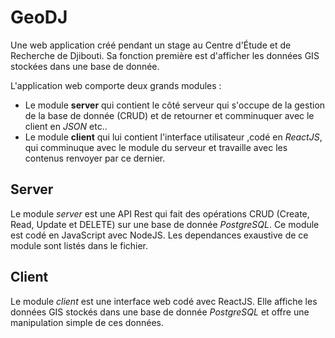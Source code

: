 # GeoDJ

Une web application créé pendant un stage au Centre d'Étude et de Recherche de Djibouti. Sa fonction première est d'afficher les données GIS stockées dans une base de donnée.

L'application web comporte deux grands modules :

-   Le module **server** qui contient le côté serveur qui s'occupe de la gestion de la base de donnée (CRUD) et de retourner et comminuquer avec le client en _JSON_ etc..
-   Le module **client** qui lui contient l'interface utilisateur ,codé en _ReactJS_, qui comminuque avec le module du serveur et travaille avec les contenus renvoyer par ce dernier.

## Server

Le module *server* est une API Rest qui fait des opérations CRUD (Create, Read, Update et DELETE) sur une base de donnée _PostgreSQL_. Ce module est codé en JavaScript avec NodeJS. Les dependances exaustive de ce module sont listés dans le fichier.

## Client

Le module *client* est une interface web codé avec ReactJS. Elle affiche les données GIS stockés dans une base de donnée _PostgreSQL_ et offre une manipulation simple de ces données.